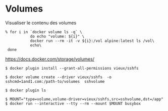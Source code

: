 # Volumes


Visualiser le contenu des volumes

```
% for i in `docker volume ls -q` \
           do echo "volume: ${i}" \ 
           docker run --rm -it -v ${i}:/vol alpine:latest ls /vol\
           echo\
 done
```


https://docs.docker.com/storage/volumes/

```
$ docker plugin install --grant-all-permissions vieux/sshfs
```


```
$ docker volume create --driver vieux/sshfs  -o sshcmd=1and1.com:/path-to/volumes  sshvolume
```


```
$ docker plugin ls
```


```
$ MOUNT="type=volume,volume-driver=vieux/sshfs,src=sshvolume,dst=/app"
$ docker run --interactive --tty --rm --mount $MOUNT busybox
```
